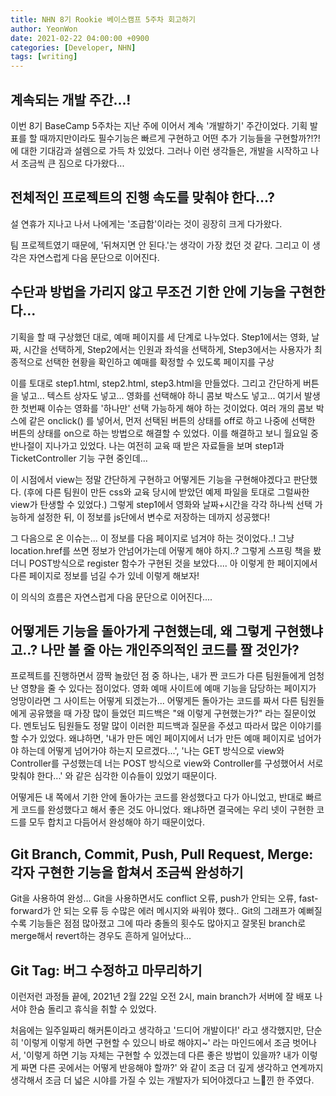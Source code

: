 ```yaml
---
title: NHN 8기 Rookie 베이스캠프 5주차 회고하기
author: YeonWon
date: 2021-02-22 04:00:00 +0900
categories: [Developer, NHN]
tags: [writing]
---
```


## 계속되는 개발 주간...!

이번 8기 BaseCamp 5주차는 지난 주에 이어서 계속 '개발하기' 주간이었다.
기획 발표를 할 때까지만이라도 필수기능은 빠르게 구현하고 어떤 추가 기능들을 구현할까?!?! 에 대한 기대감과 설렘으로 가득 차 있었다. 그러나 이런 생각들은, 개발을 시작하고 나서 조금씩 큰 짐으로 다가왔다... 

## 전체적인 프로젝트의 진행 속도를 맞춰야 한다...?

설 연휴가 지나고 나서 나에게는 '조급함'이라는 것이 굉장히 크게 다가왔다.

팀 프로젝트였기 때문에, '뒤쳐지면 안 된다.'는 생각이 가장 컸던 것 같다. 그리고 이 생각은 자연스럽게 다음 문단으로 이어진다.

## 수단과 방법을 가리지 않고 무조건 기한 안에 기능을 구현한다...

기획을 할 때 구상했던 대로, 예매 페이지를 세 단계로 나누었다.
Step1에서는 영화, 날짜, 시간을 선택하게,
Step2에서는 인원과 좌석을 선택하게,
Step3에서는 사용자가 최종적으로 선택한 현황을 확인하고 예매를 확정할 수 있도록 페이지를 구상

이를 토대로 step1.html, step2.html, step3.html을 만들었다. 
그리고 간단하게 버튼을 넣고... 텍스트 상자도 넣고... 영화를 선택해야 하니 콤보 박스도 넣고... 여기서 발생한 첫번째 이슈는 영화를 '하나만' 선택 가능하게 해야 하는 것이었다. 여러 개의 콤보 박스에 같은 onclick() 를 넣어서, 먼저 선택된 버튼의 상태를 off로 하고 나중에 선택한 버튼의 상태를 on으로 하는 방법으로 해결할 수 있었다. 이를 해결하고 보니 월요일 중 반나절이 지나가고 있었다. 나는 여전히 교육 때 받은 자료들을 보며 step1과 TicketController 기능 구현 중인데...

이 시점에서 view는 정말 간단하게 구현하고 어떻게든 기능을 구현해야겠다고 판단했다. (후에 다른 팀원이 만든 css와 교육 당시에 받았던 예제 파일을 토대로 그럴싸한 view가 탄생할 수 있었다.) 그렇게 step1에서 영화와 날짜+시간을 각각 하나씩 선택 가능하게 설정한 뒤, 이 정보를 js단에서 변수로 저장하는 데까지 성공했다!

그 다음으로 온 이슈는... 이 정보를 다음 페이지로 넘겨야 하는 것이었다..! 그냥 location.href를 쓰면 정보가 안넘어가는데 어떻게 해야 하지..? 그렇게 스프링 책을 봤더니 POST방식으로 register 함수가 구현된 것을 보았다.... 아 이렇게 한 페이지에서 다른 페이지로 정보를 넘길 수가 있네 이렇게 해보자!

이 의식의 흐름은 자연스럽게 다음 문단으로 이어진다....

## 어떻게든 기능을 돌아가게 구현했는데, 왜 그렇게 구현했냐고..? 나만 볼 줄 아는 개인주의적인 코드를 짤 것인가?

프로젝트를 진행하면서 깜짝 놀랐던 점 중 하나는, 내가 짠 코드가 다른 팀원들에게 엄청난 영향을 줄 수 있다는 점이었다. 영화 예매 사이트에 예매 기능을 담당하는 페이지가 엉망이라면 그 사이트는 어떻게 되겠는가... 어떻게든 돌아가는 코드를 짜서 다른 팀원들에게 공유했을 때 가장 많이 들었던 피드백은 "왜 이렇게 구현했는가?" 라는 질문이었다. 멘토님도 팀원들도 정말 많이 이러한 피드백과 질문을 주셨고 따라서 많은 이야기를 할 수가 있었다. 왜냐하면, '내가 만든 메인 페이지에서 너가 만든 예매 페이지로 넘어가야 하는데 어떻게 넘어가야 하는지 모르겠다...', '나는 GET 방식으로 view와 Controller를 구성했는데 너는 POST 방식으로 view와 Controller를 구성했어서 서로 맞춰야 한다...' 와 같은 심각한 이슈들이 있었기 때문이다. 

어떻게든 내 쪽에서 기한 안에 돌아가는 코드를 완성했다고 다가 아니었고, 반대로 빠르게 코드를 완성했다고 해서 좋은 것도 아니었다. 왜냐하면 결국에는 우리 넷이 구현한 코드를 모두 합치고 다듬어서 완성해야 하기 때문이었다.

## Git Branch, Commit, Push, Pull Request, Merge: 각자 구현한 기능을 합쳐서 조금씩 완성하기

Git을 사용하여 완성... Git을 사용하면서도 conflict 오류, push가 안되는 오류, fast-forward가 안 되는 오류 등 수많은 에러 메시지와 싸워야 했다.. Git의 그래프가 예뻐질 수록 기능들은 점점 많아졌고 그에 따라 충돌의 횟수도 많아지고 잘못된 branch로 merge해서 revert하는 경우도 흔하게 일어났다...

## Git Tag: 버그 수정하고 마무리하기

이런저런 과정들 끝에, 2021년 2월 22일 오전 2시, main branch가 서버에 잘 배포 나서야 한숨 돌리고 휴식을 취할 수 있었다.

처음에는 일주일짜리 해커톤이라고 생각하고 '드디어 개발이다!' 라고 생각했지만, 단순히 '이렇게 이렇게 하면 구현할 수 있으니 바로 해야지~' 라는 마인드에서 조금 벗어나서, '이렇게 하면 기능 자체는 구현할 수 있겠는데 다른 좋은 방법이 있을까? 내가 이렇게 짜면 다른 곳에서는 어떻게 반응해야 할까?' 와 같이 조금 더 깊게 생각하고 연계까지 생각해서 조금 더 넓은 시야를 가질 수 있는 개발자가 되어야겠다고 느낀 한 주였다.

